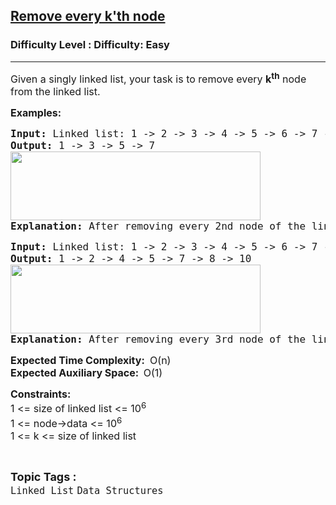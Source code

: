 <h2><a href="https://www.geeksforgeeks.org/problems/remove-every-kth-node/1?itm_source=geeksforgeeks&itm_medium=article&itm_campaign=practice_card">Remove every k'th node</a></h2><h3>Difficulty Level : Difficulty: Easy</h3><hr><div class="problems_problem_content__Xm_eO"><p><span style="font-size: 12pt;">Given a singly linked list, your task is to remove every <strong>k<sup>th</sup></strong> node from the linked list.&nbsp;</span></p>
<p><span style="font-size: 12pt;"><strong>Examples:</strong></span></p>
<pre><span style="font-size: 12pt;"><strong>Input: </strong>Linked list: 1 -&gt; 2 -&gt; 3 -&gt; 4 -&gt; 5 -&gt; 6 -&gt; 7 -&gt; 8, k = 2<br><strong>Output:</strong> 1 -&gt; 3 -&gt; 5 -&gt; 7<br><img src="https://media.geeksforgeeks.org/img-practice/prod/addEditProblem/700297/Web/Other/blobid1_1725171560.png" width="400" height="110"><br><strong>Explanation:</strong> After removing every 2nd node of the linked list, the resultant linked list will be: 1 -&gt; 3 -&gt; 5 -&gt; 7.</span></pre>
<pre><span style="font-size: 12pt;"><strong>Input: </strong>Linked list: 1 -&gt; 2 -&gt; 3 -&gt; 4 -&gt; 5 -&gt; 6 -&gt; 7 -&gt; 8 -&gt; 9 -&gt; 10, k = 3<br><strong>Output:</strong> 1 -&gt; 2 -&gt; 4 -&gt; 5 -&gt; 7 -&gt; 8 -&gt; 10<br><img src="https://media.geeksforgeeks.org/img-practice/prod/addEditProblem/700297/Web/Other/blobid2_1725171567.png" width="400" height="110"><br><strong>Explanation:</strong> After removing every 3rd node of the linked list, the resultant linked list will be: 1 -&gt; 2 -&gt; 4 -&gt; 5 -&gt; 7 -&gt; 8 -&gt; 10.</span></pre>
<p><span style="font-size: 12pt;"><strong>Expected Time Complexity:</strong> <strong>&nbsp;</strong>O(n)<br><strong>Expected Auxiliary Space:&nbsp; </strong>O(1)</span></p>
<p><span style="font-size: 12pt;"><strong>Constraints:</strong><br>1 &lt;= size of linked list &lt;= 10<sup>6</sup><br>1 &lt;= node-&gt;data &lt;= 10<sup>6</sup><br>1 &lt;= k &lt;= size of linked list</span></p></div><br><p><span style=font-size:18px><strong>Topic Tags : </strong><br><code>Linked List</code>&nbsp;<code>Data Structures</code>&nbsp;